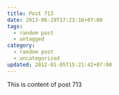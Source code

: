 ```yaml
---
title: Post 713
date: 2013-06-29T17:23:16+07:00
tags:
  - random post
  - untagged
category:
  - random post
  - uncategorized
updated: 2012-01-05T15:21:42+07:00
---
```

This is content of post 713